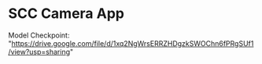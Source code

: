 # SCC Camera App

Model Checkpoint: "https://drive.google.com/file/d/1xq2NgWrsERRZHDgzkSWOChn6fPRgSUf1/view?usp=sharing"
